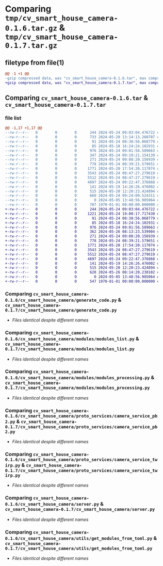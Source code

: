 # Comparing `tmp/cv_smart_house_camera-0.1.6.tar.gz` & `tmp/cv_smart_house_camera-0.1.7.tar.gz`

## filetype from file(1)

```diff
@@ -1 +1 @@
-gzip compressed data, was "cv_smart_house_camera-0.1.6.tar", max compression
+gzip compressed data, was "cv_smart_house_camera-0.1.7.tar", max compression
```

## Comparing `cv_smart_house_camera-0.1.6.tar` & `cv_smart_house_camera-0.1.7.tar`

### file list

```diff
@@ -1,17 +1,17 @@
--rw-r--r--   0        0        0      244 2024-05-24 09:03:04.476722 cv_smart_house_camera-0.1.6/cv_smart_house_camera/__init__.py
--rw-r--r--   0        0        0      733 2024-05-20 13:14:13.260707 cv_smart_house_camera-0.1.6/cv_smart_house_camera/cam_capture.py
--rw-r--r--   0        0        0       91 2024-05-24 08:38:56.068779 cv_smart_house_camera-0.1.6/cv_smart_house_camera/constants.py
--rw-r--r--   0        0        0       85 2024-05-18 16:24:24.102931 cv_smart_house_camera-0.1.6/cv_smart_house_camera/data/frames.py
--rw-r--r--   0        0        0      976 2024-05-24 09:01:56.589663 cv_smart_house_camera-0.1.6/cv_smart_house_camera/generate_code.py
--rw-r--r--   0        0        0      347 2024-05-24 09:19:21.154139 cv_smart_house_camera-0.1.6/cv_smart_house_camera/helpers/poetry_install.py
--rw-r--r--   0        0        0      271 2024-05-24 09:08:20.156939 cv_smart_house_camera-0.1.6/cv_smart_house_camera/main.py
--rw-r--r--   0        0        0      778 2024-05-24 08:39:21.579651 cv_smart_house_camera-0.1.6/cv_smart_house_camera/modules/modules_list.py
--rw-r--r--   0        0        0     1771 2024-05-20 17:54:20.117074 cv_smart_house_camera-0.1.6/cv_smart_house_camera/modules/modules_processing.py
--rw-r--r--   0        0        0     3543 2024-05-24 08:47:27.279619 cv_smart_house_camera-0.1.6/cv_smart_house_camera/proto_services/camera_service_pb2.py
--rw-r--r--   0        0        0     5512 2024-05-24 08:47:27.279619 cv_smart_house_camera-0.1.6/cv_smart_house_camera/proto_services/camera_service_twirp.py
--rw-r--r--   0        0        0     4697 2024-05-24 09:22:47.376868 cv_smart_house_camera-0.1.6/cv_smart_house_camera/server.py
--rw-r--r--   0        0        0      141 2024-05-19 14:26:26.476002 cv_smart_house_camera-0.1.6/cv_smart_house_camera/utils/get_local_ip.py
--rw-r--r--   0        0        0      515 2024-05-20 12:20:23.424894 cv_smart_house_camera-0.1.6/cv_smart_house_camera/utils/get_modules_from_toml.py
--rw-r--r--   0        0        0      660 2024-05-24 09:24:09.524311 cv_smart_house_camera-0.1.6/pyproject.toml
--rw-r--r--   0        0        0        0 2024-05-05 13:48:56.985064 cv_smart_house_camera-0.1.6/README.md
--rw-r--r--   0        0        0      787 1970-01-01 00:00:00.000000 cv_smart_house_camera-0.1.6/PKG-INFO
+-rw-r--r--   0        0        0      244 2024-05-24 09:03:04.476722 cv_smart_house_camera-0.1.7/cv_smart_house_camera/__init__.py
+-rw-r--r--   0        0        0     1221 2024-05-24 19:00:17.717430 cv_smart_house_camera-0.1.7/cv_smart_house_camera/cam_capture.py
+-rw-r--r--   0        0        0       91 2024-05-24 08:38:56.068779 cv_smart_house_camera-0.1.7/cv_smart_house_camera/constants.py
+-rw-r--r--   0        0        0       85 2024-05-18 16:24:24.102931 cv_smart_house_camera-0.1.7/cv_smart_house_camera/data/frames.py
+-rw-r--r--   0        0        0      976 2024-05-24 09:01:56.589663 cv_smart_house_camera-0.1.7/cv_smart_house_camera/generate_code.py
+-rw-r--r--   0        0        0      362 2024-05-26 08:13:23.539904 cv_smart_house_camera-0.1.7/cv_smart_house_camera/helpers/poetry_install.py
+-rw-r--r--   0        0        0      271 2024-05-24 09:08:20.156939 cv_smart_house_camera-0.1.7/cv_smart_house_camera/main.py
+-rw-r--r--   0        0        0      778 2024-05-24 08:39:21.579651 cv_smart_house_camera-0.1.7/cv_smart_house_camera/modules/modules_list.py
+-rw-r--r--   0        0        0     1771 2024-05-20 17:54:20.117074 cv_smart_house_camera-0.1.7/cv_smart_house_camera/modules/modules_processing.py
+-rw-r--r--   0        0        0     3543 2024-05-24 08:47:27.279619 cv_smart_house_camera-0.1.7/cv_smart_house_camera/proto_services/camera_service_pb2.py
+-rw-r--r--   0        0        0     5512 2024-05-24 08:47:27.279619 cv_smart_house_camera-0.1.7/cv_smart_house_camera/proto_services/camera_service_twirp.py
+-rw-r--r--   0        0        0     4697 2024-05-24 09:22:47.376868 cv_smart_house_camera-0.1.7/cv_smart_house_camera/server.py
+-rw-r--r--   0        0        0      141 2024-05-19 14:26:26.476002 cv_smart_house_camera-0.1.7/cv_smart_house_camera/utils/get_local_ip.py
+-rw-r--r--   0        0        0      515 2024-05-20 12:20:23.424894 cv_smart_house_camera-0.1.7/cv_smart_house_camera/utils/get_modules_from_toml.py
+-rw-r--r--   0        0        0      620 2024-05-26 08:14:20.230102 cv_smart_house_camera-0.1.7/pyproject.toml
+-rw-r--r--   0        0        0        0 2024-05-05 13:48:56.985064 cv_smart_house_camera-0.1.7/README.md
+-rw-r--r--   0        0        0      547 1970-01-01 00:00:00.000000 cv_smart_house_camera-0.1.7/PKG-INFO
```

### Comparing `cv_smart_house_camera-0.1.6/cv_smart_house_camera/generate_code.py` & `cv_smart_house_camera-0.1.7/cv_smart_house_camera/generate_code.py`

 * *Files identical despite different names*

### Comparing `cv_smart_house_camera-0.1.6/cv_smart_house_camera/modules/modules_list.py` & `cv_smart_house_camera-0.1.7/cv_smart_house_camera/modules/modules_list.py`

 * *Files identical despite different names*

### Comparing `cv_smart_house_camera-0.1.6/cv_smart_house_camera/modules/modules_processing.py` & `cv_smart_house_camera-0.1.7/cv_smart_house_camera/modules/modules_processing.py`

 * *Files identical despite different names*

### Comparing `cv_smart_house_camera-0.1.6/cv_smart_house_camera/proto_services/camera_service_pb2.py` & `cv_smart_house_camera-0.1.7/cv_smart_house_camera/proto_services/camera_service_pb2.py`

 * *Files identical despite different names*

### Comparing `cv_smart_house_camera-0.1.6/cv_smart_house_camera/proto_services/camera_service_twirp.py` & `cv_smart_house_camera-0.1.7/cv_smart_house_camera/proto_services/camera_service_twirp.py`

 * *Files identical despite different names*

### Comparing `cv_smart_house_camera-0.1.6/cv_smart_house_camera/server.py` & `cv_smart_house_camera-0.1.7/cv_smart_house_camera/server.py`

 * *Files identical despite different names*

### Comparing `cv_smart_house_camera-0.1.6/cv_smart_house_camera/utils/get_modules_from_toml.py` & `cv_smart_house_camera-0.1.7/cv_smart_house_camera/utils/get_modules_from_toml.py`

 * *Files identical despite different names*

